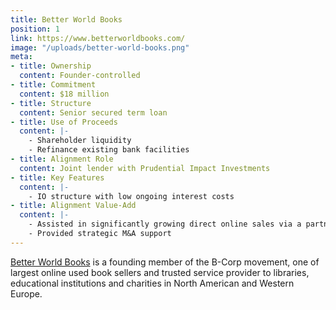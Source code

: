 ```yaml
---
title: Better World Books
position: 1
link: https://www.betterworldbooks.com/
image: "/uploads/better-world-books.png"
meta:
- title: Ownership
  content: Founder-controlled
- title: Commitment
  content: $18 million
- title: Structure
  content: Senior secured term loan
- title: Use of Proceeds
  content: |-
    - Shareholder liquidity 
    - Refinance existing bank facilities
- title: Alignment Role
  content: Joint lender with Prudential Impact Investments
- title: Key Features
  content: |-
    - IO structure with low ongoing interest costs
- title: Alignment Value-Add
  content: |-
    - Assisted in significantly growing direct online sales via a partnership with [OnRamp Fund](http://onrampfund.com/)
    - Provided strategic M&A support
---
```


[Better World Books](https://www.betterworldbooks.com/) is a founding member of the B-Corp movement, one of largest online used book sellers and trusted service provider to libraries, educational institutions and charities in North American and Western Europe.
